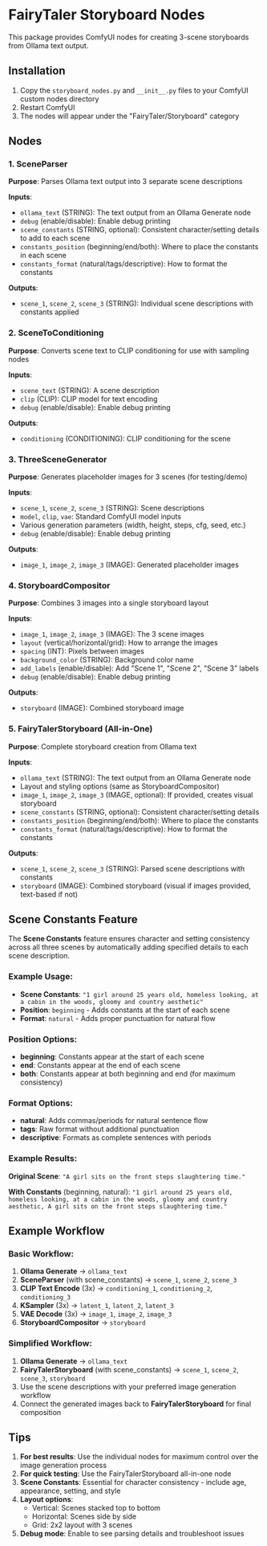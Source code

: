 # FairyTaler Storyboard Nodes

This package provides ComfyUI nodes for creating 3-scene storyboards from Ollama text output.

## Installation

1. Copy the `storyboard_nodes.py` and `__init__.py` files to your ComfyUI custom nodes directory
2. Restart ComfyUI
3. The nodes will appear under the "FairyTaler/Storyboard" category

## Nodes

### 1. SceneParser
**Purpose**: Parses Ollama text output into 3 separate scene descriptions

**Inputs**:
- `ollama_text` (STRING): The text output from an Ollama Generate node
- `debug` (enable/disable): Enable debug printing
- `scene_constants` (STRING, optional): Consistent character/setting details to add to each scene
- `constants_position` (beginning/end/both): Where to place the constants in each scene
- `constants_format` (natural/tags/descriptive): How to format the constants

**Outputs**:
- `scene_1`, `scene_2`, `scene_3` (STRING): Individual scene descriptions with constants applied

### 2. SceneToConditioning
**Purpose**: Converts scene text to CLIP conditioning for use with sampling nodes

**Inputs**:
- `scene_text` (STRING): A scene description
- `clip` (CLIP): CLIP model for text encoding
- `debug` (enable/disable): Enable debug printing

**Outputs**:
- `conditioning` (CONDITIONING): CLIP conditioning for the scene

### 3. ThreeSceneGenerator
**Purpose**: Generates placeholder images for 3 scenes (for testing/demo)

**Inputs**:
- `scene_1`, `scene_2`, `scene_3` (STRING): Scene descriptions
- `model`, `clip`, `vae`: Standard ComfyUI model inputs
- Various generation parameters (width, height, steps, cfg, seed, etc.)
- `debug` (enable/disable): Enable debug printing

**Outputs**:
- `image_1`, `image_2`, `image_3` (IMAGE): Generated placeholder images

### 4. StoryboardCompositor
**Purpose**: Combines 3 images into a single storyboard layout

**Inputs**:
- `image_1`, `image_2`, `image_3` (IMAGE): The 3 scene images
- `layout` (vertical/horizontal/grid): How to arrange the images
- `spacing` (INT): Pixels between images
- `background_color` (STRING): Background color name
- `add_labels` (enable/disable): Add "Scene 1", "Scene 2", "Scene 3" labels
- `debug` (enable/disable): Enable debug printing

**Outputs**:
- `storyboard` (IMAGE): Combined storyboard image

### 5. FairyTalerStoryboard (All-in-One)
**Purpose**: Complete storyboard creation from Ollama text

**Inputs**:
- `ollama_text` (STRING): The text output from an Ollama Generate node
- Layout and styling options (same as StoryboardCompositor)
- `image_1`, `image_2`, `image_3` (IMAGE, optional): If provided, creates visual storyboard
- `scene_constants` (STRING, optional): Consistent character/setting details
- `constants_position` (beginning/end/both): Where to place the constants
- `constants_format` (natural/tags/descriptive): How to format the constants

**Outputs**:
- `scene_1`, `scene_2`, `scene_3` (STRING): Parsed scene descriptions with constants
- `storyboard` (IMAGE): Combined storyboard (visual if images provided, text-based if not)

## Scene Constants Feature

The **Scene Constants** feature ensures character and setting consistency across all three scenes by automatically adding specified details to each scene description.

### Example Usage:
- **Scene Constants**: `"1 girl around 25 years old, homeless looking, at a cabin in the woods, gloomy and country aesthetic"`
- **Position**: `beginning` - Adds constants at the start of each scene
- **Format**: `natural` - Adds proper punctuation for natural flow

### Position Options:
- **beginning**: Constants appear at the start of each scene
- **end**: Constants appear at the end of each scene  
- **both**: Constants appear at both beginning and end (for maximum consistency)

### Format Options:
- **natural**: Adds commas/periods for natural sentence flow
- **tags**: Raw format without additional punctuation
- **descriptive**: Formats as complete sentences with periods

### Example Results:
**Original Scene**: `"A girl sits on the front steps slaughtering time."`

**With Constants** (beginning, natural): 
`"1 girl around 25 years old, homeless looking, at a cabin in the woods, gloomy and country aesthetic, A girl sits on the front steps slaughtering time."`

## Example Workflow

### Basic Workflow:
1. **Ollama Generate** → `ollama_text`
2. **SceneParser** (with scene_constants) → `scene_1`, `scene_2`, `scene_3`
3. **CLIP Text Encode** (3x) → `conditioning_1`, `conditioning_2`, `conditioning_3`
4. **KSampler** (3x) → `latent_1`, `latent_2`, `latent_3`
5. **VAE Decode** (3x) → `image_1`, `image_2`, `image_3`
6. **StoryboardCompositor** → `storyboard`

### Simplified Workflow:
1. **Ollama Generate** → `ollama_text`
2. **FairyTalerStoryboard** (with scene_constants) → `scene_1`, `scene_2`, `scene_3`, `storyboard`
3. Use the scene descriptions with your preferred image generation workflow
4. Connect the generated images back to **FairyTalerStoryboard** for final composition

## Tips

1. **For best results**: Use the individual nodes for maximum control over the image generation process
2. **For quick testing**: Use the FairyTalerStoryboard all-in-one node
3. **Scene Constants**: Essential for character consistency - include age, appearance, setting, and style
4. **Layout options**: 
   - Vertical: Scenes stacked top to bottom
   - Horizontal: Scenes side by side
   - Grid: 2x2 layout with 3 scenes
5. **Debug mode**: Enable to see parsing details and troubleshoot issues
